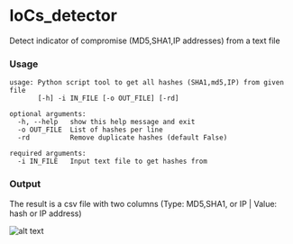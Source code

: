 # IoCs_detector
Detect indicator of compromise (MD5,SHA1,IP addresses) from a text file


### Usage
```
usage: Python script tool to get all hashes (SHA1,md5,IP) from given file
       [-h] -i IN_FILE [-o OUT_FILE] [-rd]

optional arguments:
  -h, --help   show this help message and exit
  -o OUT_FILE  List of hashes per line
  -rd          Remove duplicate hashes (default False)

required arguments:
  -i IN_FILE   Input text file to get hashes from
```

### Output
The result is a csv file with two columns (Type: MD5,SHA1, or IP | Value: hash or IP address)

![alt text](https://github.com/salehmuhaysin/IoCs_detector/blob/master/Selection_023.png?raw=true)
